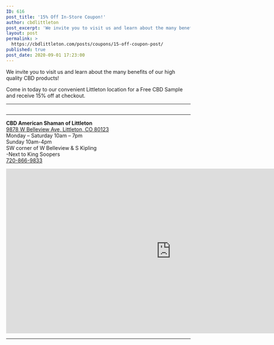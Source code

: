 ```yaml
---
ID: 616
post_title: '15% Off In-Store Coupon!'
author: cbdlittleton
post_excerpt: 'We invite you to visit us and learn about the many benefits of our high quality CBD products! Come in today to our convenient Littleton location for a Free CBD Sample and receive 15% off at checkout.'
layout: post
permalink: >
  https://cbdlittleton.com/posts/coupons/15-off-coupon-post/
published: true
post_date: 2020-09-01 17:23:00
---
```

<!-- wp:paragraph -->
<p>We invite you to visit us and learn about the many benefits of our high quality CBD products!</p>
<!-- /wp:paragraph -->

<!-- wp:paragraph -->
<p>Come in today to our convenient Littleton location for a Free CBD Sample and receive 15% off at checkout.</p>
<!-- /wp:paragraph -->

<!-- wp:separator -->
<hr class="wp-block-separator"/>
<!-- /wp:separator -->

<!-- wp:image {"id":615,"sizeSlug":"large","linkDestination":"media"} -->
<figure class="wp-block-image size-large"><a href="https://cbdlittleton.com/wp-content/uploads/2020/09/15-off-coupon.jpg" target="_blank" rel="noopener noreferrer"><img src="http://cbdlittleton.com/wp-content/uploads/2020/09/15-off-coupon-1024x638.jpg" alt="" class="wp-image-615"/></a></figure>
<!-- /wp:image -->

<!-- wp:separator -->
<hr class="wp-block-separator"/>
<!-- /wp:separator -->

<!-- wp:paragraph -->
<p><strong>CBD American Shaman of Littleton</strong><br><a href="https://goo.gl/maps/n82b8KhtKeDEc5ML8">9878 W Belleview Ave, Littleton, CO 80123</a><br>Monday – Saturday 10am – 7pm<br>Sunday 10am-4pm<br>SW corner of W Belleview &amp; S Kipling<br>-Next to King Soopers<br><a href="tel:+1-720-866-9833">720-866-9833</a></p>
<!-- /wp:paragraph -->

<!-- wp:html -->
<iframe src="https://www.google.com/maps/embed?pb=!1m14!1m8!1m3!1d12292.559092913925!2d-105.1082046!3d39.6240566!3m2!1i1024!2i768!4f13.1!3m3!1m2!1s0x0%3A0xb9a70bcc05c49a3f!2sCBD%20American%20Shaman%20of%20Littleton!5e0!3m2!1sen!2sus!4v1599277105150!5m2!1sen!2sus" width="900" height="450" frameborder="0" style="border:0;" allowfullscreen="" aria-hidden="false" tabindex="0"></iframe>
<!-- /wp:html -->

<!-- wp:separator -->
<hr class="wp-block-separator"/>
<!-- /wp:separator -->